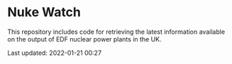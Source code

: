 # Nuke Watch

This repository includes code for retrieving the latest information available on the output of EDF nuclear power plants in the UK.

Last updated: 2022-01-21 00:27